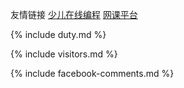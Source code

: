 


友情链接
[少儿在线编程](https://teaching.jinyiweilai.com)
[网课平台](http://jinyiweilai.com)


{% include duty.md %}

{% include visitors.md %}

{% include facebook-comments.md %}